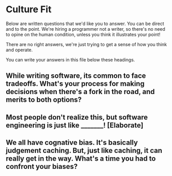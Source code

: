 # Culture Fit

Below are written questions that we'd like you to answer. You can be direct and to the point. We're hiring a programmer not a writer, so there's no need to opine on the human condition, unless you think it illustrates your point!

There are no right answers, we're just trying to get a sense of how you think and operate.

You can write your answers in this file below these headings.

## While writing software, its common to face tradeoffs. What's your process for making decisions when there's a fork in the road, and merits to both options?

## Most people don't realize this, but software engineering is just like _______! [Elaborate]

## We all have cognative bias. It's basically judgement caching. But, just like caching, it can really get in the way. What's a time you had to confront your biases?
